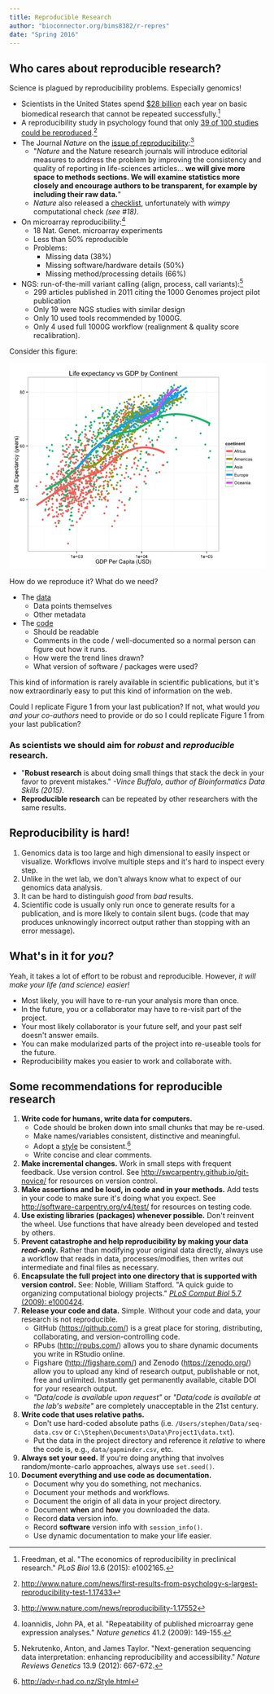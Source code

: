 ```yaml
---
title: Reproducible Research
author: "bioconnector.org/bims8382/r-repres"
date: "Spring 2016"
---
```


## Who cares about reproducible research?

Science is plagued by reproducibility problems. Especially genomics!

- Scientists in the United States spend [$28 billion](http://journals.plos.org/plosbiology/article?id=10.1371/journal.pbio.1002165) each year on basic biomedical research that cannot be repeated successfully.[^spending]
- A reproducibility study in psychology found that only [39 of 100 studies could be reproduced](http://www.nature.com/news/first-results-from-psychology-s-largest-reproducibility-test-1.17433).[^psych]
- The Journal _Nature_ on the [issue of reproducibility](http://www.nature.com/news/reproducibility-1.17552):[^natureonrep]
    - "_Nature_ and the Nature research journals will introduce editorial measures to address the problem by improving the consistency and quality of reporting in life-sciences articles... **we will give more space to methods sections. We will examine statistics more closely and encourage authors to be transparent, for example by including their raw data.**"  
    - _Nature_ also released a [checklist](http://www.nature.com/authors/policies/checklist.pdf), unfortunately with _wimpy_ computational check _(see #18)_.
- On microarray reproducibility:[^microarrayrep]
    - 18 Nat. Genet. microarray experiments
    - Less than 50% reproducible
    - Problems: 
        - Missing data (38%)
        - Missing software/hardware details (50%)
        - Missing method/processing details (66%)
- NGS: run-of-the-mill variant calling (align, process, call variants):[^ngsrep]
    - 299 articles published in 2011 citing the 1000 Genomes project pilot publication
    - Only 19 were NGS studies with similar design
    - Only 10 used tools recommended by 1000G.
    - Only 4 used full 1000G workflow (realignment & quality score recalibration).

[^spending]: Freedman, et al. "The economics of reproducibility in preclinical research." _PLoS Biol_ 13.6 (2015): e1002165.
[^psych]: <http://www.nature.com/news/first-results-from-psychology-s-largest-reproducibility-test-1.17433>
[^natureonrep]: <http://www.nature.com/news/reproducibility-1.17552>
[^microarrayrep]: Ioannidis, John PA, et al. "Repeatability of published microarray gene expression analyses." _Nature genetics_ 41.2 (2009): 149-155.
[^ngsrep]: Nekrutenko, Anton, and James Taylor. "Next-generation sequencing data interpretation: enhancing reproducibility and accessibility." _Nature Reviews Genetics_ 13.9 (2012): 667-672.

Consider this figure:

![](../img/gm-lifeexp-vs-gdp.png)

How do we reproduce it? What do we need?

- The [data](https://github.com/bioconnector/bioconnector.github.io/blob/master/data/gapminder.csv)
    - Data points themselves
    - Other metadata
- The [code](https://raw.githubusercontent.com/bioconnector/workshops/master/lessons/r/r-viz.Rmd)
    - Should be readable
    - Comments in the code / well-documented so a normal person can figure out how it runs.
    - How were the trend lines drawn?
    - What version of software / packages were used?
    
This kind of information is rarely available in scientific publications, but it's now extraordinarly easy to put this kind of information on the web.

Could I replicate Figure 1 from your last publication? If not, what would _you and your co-authors_ need to provide or do so I could replicate Figure 1 from your last publication?

### As scientists we should aim for _robust_ and _reproducible_ research.

- "**Robust research** is about doing small things that stack the deck in your favor to prevent mistakes." _-Vince Buffalo, author of Bioinformatics Data Skills (2015)_.
- **Reproducible research** can be repeated by other researchers with the same results. 

## Reproducibility is hard!

1. Genomics data is too large and high dimensional to easily inspect or visualize. Workflows involve multiple steps and it's hard to inspect every step.
1. Unlike in the wet lab, we don't always know what to expect of our genomics data analysis.
1. It can be hard to distinguish *good* from *bad* results.
1. Scientific code is usually only run once to generate results for a publication, and is more likely to contain silent bugs. (code that may produces unknowingly incorrect output rather than stopping with an error message).

## What's in it for _you?_  

Yeah, it takes a lot of effort to be robust and reproducible.  However, *it will make your life (and science) easier!*

- Most likely, you will have to re-run your analysis more than once.  
- In the future, you or a collaborator may have to re-visit part of the project.
- Your most likely collaborator is your future self, and your past self doesn't answer emails.
- You can make modularized parts of the project into re-useable tools for the future.  
- Reproducibility makes you easier to work and collaborate with.  

## Some recommendations for reproducible research

1. **Write code for humans, write data for computers.** 
    - Code should be broken down into small chunks that may be re-used.  
    - Make names/variables consistent, distinctive and meaningful.  
    - Adopt a [style](http://adv-r.had.co.nz/Style.html) be consistent.[^style]
    - Write concise and clear comments. 
1. **Make incremental changes.** Work in small steps with frequent feedback. Use version control. See <http://swcarpentry.github.io/git-novice/> for resources on version control.
1. **Make assertions and be loud, in code and in your methods.** Add tests in your code to make sure it's doing what you expect. See <http://software-carpentry.org/v4/test/> for resources on testing code.
1. **Use existing libraries (packages) whenever possible.** Don't reinvent the wheel. Use functions that have already been developed and tested by others.
1. **Prevent catastrophe and help reproducibility by making your data _read-only_.** Rather than modifying your original data directly, always use a workflow that reads in data, processes/modifies, then writes out intermediate and final files as necessary.
1. **Encapsulate the full project into one directory that is supported with version control.** See: Noble, William Stafford. "A quick guide to organizing computational biology projects." [_PLoS Comput Biol_ 5.7 (2009): e1000424](http://journals.plos.org/ploscompbiol/article?id=10.1371/journal.pcbi.1000424).
1. **Release your code and data.** Simple. Without your code and data, your research is not reproducible.
    - GitHub (<https://github.com/>) is a great place for storing, distributing, collaborating, and version-controlling code.
    - RPubs (<http://rpubs.com/>) allows you to share dynamic documents you write in RStudio online.
    - Figshare (<http://figshare.com/>) and Zenodo (<https://zenodo.org/>) allow you to upload any kind of research output, publishable or not, free and unlimited. Instantly get permanently available, citable DOI for your research output.
    - _"Data/code is available upon request"_ or _"Data/code is available at the lab's website"_ are completely unacceptable in the 21st century.
1. **Write code that uses relative paths.**
    - Don't use hard-coded absolute paths (i.e. `/Users/stephen/Data/seq-data.csv` or `C:\Stephen\Documents\Data\Project1\data.txt`). 
    - Put the data in the project directory and reference it _relative_ to where the code is, e.g., `data/gapminder.csv`, etc.  
1. **Always set your seed.** If you're doing anything that involves random/monte-carlo approaches, always use `set.seed()`.
1. **Document everything and use code as documentation.**
    - Document why you do something, not mechanics. 
    - Document your methods and workflows.
    - Document the origin of all data in your project directory.
    - Document **when** and **how** you downloaded the data.
    - Record **data** version info.
    - Record **software** version info with `session_info()`.
    - Use dynamic documentation to make your life easier.

[^style]: <http://adv-r.had.co.nz/Style.html>
